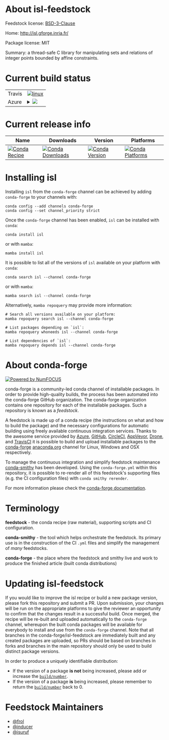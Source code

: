 About isl-feedstock
===================

Feedstock license: [BSD-3-Clause](https://github.com/conda-forge/isl-feedstock/blob/main/LICENSE.txt)

Home: http://isl.gforge.inria.fr/

Package license: MIT

Summary: a thread-safe C library for manipulating sets and relations of integer points bounded by affine constraints.

Current build status
====================


<table><tr>
    <td>Travis</td>
    <td>
      <a href="https://app.travis-ci.com/conda-forge/isl-feedstock">
        <img alt="linux" src="https://img.shields.io/travis/com/conda-forge/isl-feedstock/main.svg?label=Linux">
      </a>
    </td>
  </tr>
    
  <tr>
    <td>Azure</td>
    <td>
      <details>
        <summary>
          <a href="https://dev.azure.com/conda-forge/feedstock-builds/_build/latest?definitionId=3944&branchName=main">
            <img src="https://dev.azure.com/conda-forge/feedstock-builds/_apis/build/status/isl-feedstock?branchName=main">
          </a>
        </summary>
        <table>
          <thead><tr><th>Variant</th><th>Status</th></tr></thead>
          <tbody><tr>
              <td>linux_64_val_int_typegmp</td>
              <td>
                <a href="https://dev.azure.com/conda-forge/feedstock-builds/_build/latest?definitionId=3944&branchName=main">
                  <img src="https://dev.azure.com/conda-forge/feedstock-builds/_apis/build/status/isl-feedstock?branchName=main&jobName=linux&configuration=linux%20linux_64_val_int_typegmp" alt="variant">
                </a>
              </td>
            </tr><tr>
              <td>linux_64_val_int_typeimath-32</td>
              <td>
                <a href="https://dev.azure.com/conda-forge/feedstock-builds/_build/latest?definitionId=3944&branchName=main">
                  <img src="https://dev.azure.com/conda-forge/feedstock-builds/_apis/build/status/isl-feedstock?branchName=main&jobName=linux&configuration=linux%20linux_64_val_int_typeimath-32" alt="variant">
                </a>
              </td>
            </tr><tr>
              <td>linux_aarch64_val_int_typegmp</td>
              <td>
                <a href="https://dev.azure.com/conda-forge/feedstock-builds/_build/latest?definitionId=3944&branchName=main">
                  <img src="https://dev.azure.com/conda-forge/feedstock-builds/_apis/build/status/isl-feedstock?branchName=main&jobName=linux&configuration=linux%20linux_aarch64_val_int_typegmp" alt="variant">
                </a>
              </td>
            </tr><tr>
              <td>linux_aarch64_val_int_typeimath-32</td>
              <td>
                <a href="https://dev.azure.com/conda-forge/feedstock-builds/_build/latest?definitionId=3944&branchName=main">
                  <img src="https://dev.azure.com/conda-forge/feedstock-builds/_apis/build/status/isl-feedstock?branchName=main&jobName=linux&configuration=linux%20linux_aarch64_val_int_typeimath-32" alt="variant">
                </a>
              </td>
            </tr><tr>
              <td>linux_ppc64le_val_int_typegmp</td>
              <td>
                <a href="https://dev.azure.com/conda-forge/feedstock-builds/_build/latest?definitionId=3944&branchName=main">
                  <img src="https://dev.azure.com/conda-forge/feedstock-builds/_apis/build/status/isl-feedstock?branchName=main&jobName=linux&configuration=linux%20linux_ppc64le_val_int_typegmp" alt="variant">
                </a>
              </td>
            </tr><tr>
              <td>linux_ppc64le_val_int_typeimath-32</td>
              <td>
                <a href="https://dev.azure.com/conda-forge/feedstock-builds/_build/latest?definitionId=3944&branchName=main">
                  <img src="https://dev.azure.com/conda-forge/feedstock-builds/_apis/build/status/isl-feedstock?branchName=main&jobName=linux&configuration=linux%20linux_ppc64le_val_int_typeimath-32" alt="variant">
                </a>
              </td>
            </tr><tr>
              <td>osx_64_val_int_typegmp</td>
              <td>
                <a href="https://dev.azure.com/conda-forge/feedstock-builds/_build/latest?definitionId=3944&branchName=main">
                  <img src="https://dev.azure.com/conda-forge/feedstock-builds/_apis/build/status/isl-feedstock?branchName=main&jobName=osx&configuration=osx%20osx_64_val_int_typegmp" alt="variant">
                </a>
              </td>
            </tr><tr>
              <td>osx_64_val_int_typeimath-32</td>
              <td>
                <a href="https://dev.azure.com/conda-forge/feedstock-builds/_build/latest?definitionId=3944&branchName=main">
                  <img src="https://dev.azure.com/conda-forge/feedstock-builds/_apis/build/status/isl-feedstock?branchName=main&jobName=osx&configuration=osx%20osx_64_val_int_typeimath-32" alt="variant">
                </a>
              </td>
            </tr><tr>
              <td>osx_arm64_val_int_typegmp</td>
              <td>
                <a href="https://dev.azure.com/conda-forge/feedstock-builds/_build/latest?definitionId=3944&branchName=main">
                  <img src="https://dev.azure.com/conda-forge/feedstock-builds/_apis/build/status/isl-feedstock?branchName=main&jobName=osx&configuration=osx%20osx_arm64_val_int_typegmp" alt="variant">
                </a>
              </td>
            </tr><tr>
              <td>osx_arm64_val_int_typeimath-32</td>
              <td>
                <a href="https://dev.azure.com/conda-forge/feedstock-builds/_build/latest?definitionId=3944&branchName=main">
                  <img src="https://dev.azure.com/conda-forge/feedstock-builds/_apis/build/status/isl-feedstock?branchName=main&jobName=osx&configuration=osx%20osx_arm64_val_int_typeimath-32" alt="variant">
                </a>
              </td>
            </tr><tr>
              <td>win_64</td>
              <td>
                <a href="https://dev.azure.com/conda-forge/feedstock-builds/_build/latest?definitionId=3944&branchName=main">
                  <img src="https://dev.azure.com/conda-forge/feedstock-builds/_apis/build/status/isl-feedstock?branchName=main&jobName=win&configuration=win%20win_64_" alt="variant">
                </a>
              </td>
            </tr>
          </tbody>
        </table>
      </details>
    </td>
  </tr>
</table>

Current release info
====================

| Name | Downloads | Version | Platforms |
| --- | --- | --- | --- |
| [![Conda Recipe](https://img.shields.io/badge/recipe-isl-green.svg)](https://anaconda.org/conda-forge/isl) | [![Conda Downloads](https://img.shields.io/conda/dn/conda-forge/isl.svg)](https://anaconda.org/conda-forge/isl) | [![Conda Version](https://img.shields.io/conda/vn/conda-forge/isl.svg)](https://anaconda.org/conda-forge/isl) | [![Conda Platforms](https://img.shields.io/conda/pn/conda-forge/isl.svg)](https://anaconda.org/conda-forge/isl) |

Installing isl
==============

Installing `isl` from the `conda-forge` channel can be achieved by adding `conda-forge` to your channels with:

```
conda config --add channels conda-forge
conda config --set channel_priority strict
```

Once the `conda-forge` channel has been enabled, `isl` can be installed with `conda`:

```
conda install isl
```

or with `mamba`:

```
mamba install isl
```

It is possible to list all of the versions of `isl` available on your platform with `conda`:

```
conda search isl --channel conda-forge
```

or with `mamba`:

```
mamba search isl --channel conda-forge
```

Alternatively, `mamba repoquery` may provide more information:

```
# Search all versions available on your platform:
mamba repoquery search isl --channel conda-forge

# List packages depending on `isl`:
mamba repoquery whoneeds isl --channel conda-forge

# List dependencies of `isl`:
mamba repoquery depends isl --channel conda-forge
```


About conda-forge
=================

[![Powered by
NumFOCUS](https://img.shields.io/badge/powered%20by-NumFOCUS-orange.svg?style=flat&colorA=E1523D&colorB=007D8A)](https://numfocus.org)

conda-forge is a community-led conda channel of installable packages.
In order to provide high-quality builds, the process has been automated into the
conda-forge GitHub organization. The conda-forge organization contains one repository
for each of the installable packages. Such a repository is known as a *feedstock*.

A feedstock is made up of a conda recipe (the instructions on what and how to build
the package) and the necessary configurations for automatic building using freely
available continuous integration services. Thanks to the awesome service provided by
[Azure](https://azure.microsoft.com/en-us/services/devops/), [GitHub](https://github.com/),
[CircleCI](https://circleci.com/), [AppVeyor](https://www.appveyor.com/),
[Drone](https://cloud.drone.io/welcome), and [TravisCI](https://travis-ci.com/)
it is possible to build and upload installable packages to the
[conda-forge](https://anaconda.org/conda-forge) [anaconda.org](https://anaconda.org/)
channel for Linux, Windows and OSX respectively.

To manage the continuous integration and simplify feedstock maintenance
[conda-smithy](https://github.com/conda-forge/conda-smithy) has been developed.
Using the ``conda-forge.yml`` within this repository, it is possible to re-render all of
this feedstock's supporting files (e.g. the CI configuration files) with ``conda smithy rerender``.

For more information please check the [conda-forge documentation](https://conda-forge.org/docs/).

Terminology
===========

**feedstock** - the conda recipe (raw material), supporting scripts and CI configuration.

**conda-smithy** - the tool which helps orchestrate the feedstock.
                   Its primary use is in the construction of the CI ``.yml`` files
                   and simplify the management of *many* feedstocks.

**conda-forge** - the place where the feedstock and smithy live and work to
                  produce the finished article (built conda distributions)


Updating isl-feedstock
======================

If you would like to improve the isl recipe or build a new
package version, please fork this repository and submit a PR. Upon submission,
your changes will be run on the appropriate platforms to give the reviewer an
opportunity to confirm that the changes result in a successful build. Once
merged, the recipe will be re-built and uploaded automatically to the
`conda-forge` channel, whereupon the built conda packages will be available for
everybody to install and use from the `conda-forge` channel.
Note that all branches in the conda-forge/isl-feedstock are
immediately built and any created packages are uploaded, so PRs should be based
on branches in forks and branches in the main repository should only be used to
build distinct package versions.

In order to produce a uniquely identifiable distribution:
 * If the version of a package **is not** being increased, please add or increase
   the [``build/number``](https://docs.conda.io/projects/conda-build/en/latest/resources/define-metadata.html#build-number-and-string).
 * If the version of a package **is** being increased, please remember to return
   the [``build/number``](https://docs.conda.io/projects/conda-build/en/latest/resources/define-metadata.html#build-number-and-string)
   back to 0.

Feedstock Maintainers
=====================

* [@frol](https://github.com/frol/)
* [@inducer](https://github.com/inducer/)
* [@isuruf](https://github.com/isuruf/)


